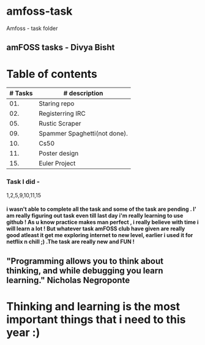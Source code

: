 # amfoss-task
Amfoss - task folder

## amFOSS tasks - Divya Bisht 

# Table of contents
| # Tasks | # description                    |
|---------|----------------------------------|
|01.      | Staring repo                     | 
|02.      | Registerring IRC                 |
|05.      | Rustic Scraper                   | 
|09.      |Spammer Spaghetti(not done).      |
|10.      | Cs50                             |
|11.      | Poster design                    |
|15.      | Euler Project                    | 


### Task I did -
 1,2,5,9,10,11,15 
 #### i wasn't able to complete all the task and some of the task are pending . I' am really figuring out task even till last day i'm really learning to use github ! As u know practice makes man perfect , i really believe with time i will learn a lot ! But whatever task amFOSS club have given are really good atleast it get me exploring internet to new level, earlier i used it for netflix n chill ;)  .The task are really new and FUN ! 
 ## "Programming allows you to think about thinking, and while debugging you learn learning."  Nicholas Negroponte 
 # Thinking and learning is the most important things that i need to this year :)
 
